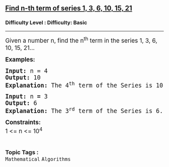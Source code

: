 <h2><a href="https://www.geeksforgeeks.org/problems/find-n-th-term-of-series-1-3-6-10-15-215506/1?page=3&sortBy=submissions">Find n-th term of series 1, 3, 6, 10, 15, 21</a></h2><h3>Difficulty Level : Difficulty: Basic</h3><hr><div class="problems_problem_content__Xm_eO"><p><span style="font-size: 14pt;">Given a number n, find the n<sup>th</sup> term in the series 1, 3, 6, 10, 15, 21…</span></p>
<p><span style="font-size: 14pt;"><strong>Examples:</strong></span></p>
<pre><span style="font-size: 14pt;"><strong>Input:</strong> n = 4 
<strong>Output: </strong>10
<strong>Explanation: </strong>The 4<sup>th</sup> term of the Series is 10.</span></pre>
<pre><span style="font-size: 14pt;"><strong>Input:</strong> n<strong> = </strong>3 
<strong>Output: </strong>6
<strong>Explanation: </strong>The 3<sup>rd</sup> term of the Series is 6.</span></pre>
<p><span style="font-size: 14pt;"><strong>Constraints:</strong></span><br><span style="font-size: 14pt;">1 &lt;= n &lt;= 10<sup>4</sup></span></p></div><br><p><span style=font-size:18px><strong>Topic Tags : </strong><br><code>Mathematical</code>&nbsp;<code>Algorithms</code>&nbsp;